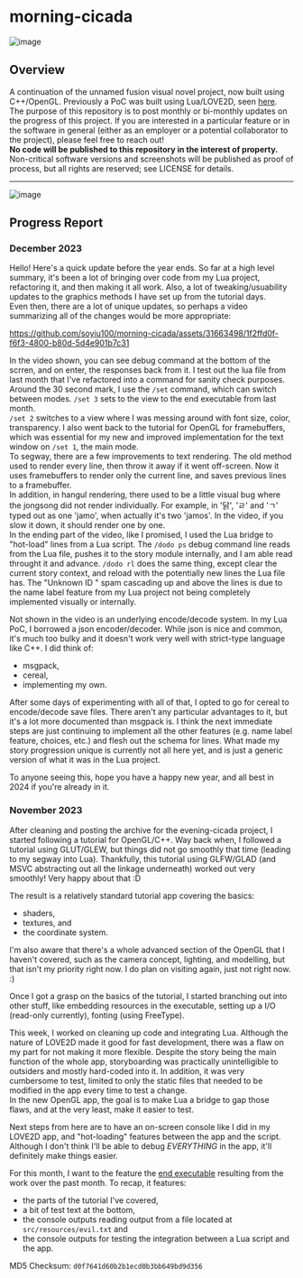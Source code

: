 # morning-cicada
![image](https://drive.google.com/uc?export=view&id=1cdWVLehoUuRAevVMhDhpSUMbow1FdYvJ)
## Overview 
A continuation of the unnamed fusion visual novel project, now built using C++/OpenGL. Previously a PoC was built using Lua/LOVE2D, seen [here](https://github.com/soyiu100/evening-cicada-engine).  
The purpose of this repository is to post monthly or bi-monthly updates on the progress of this project. If you are interested in a particular feature or in the software in general (either as an employer or a potential collaborator to the project), please feel free to reach out!    
**No code will be published to this repository in the interest of property.** Non-critical software versions and screenshots will be published as proof of process, but all rights are reserved; see LICENSE for details.   

---
![image](https://drive.google.com/uc?export=view&id=1cdWVLehoUuRAevVMhDhpSUMbow1FdYvJ)
## Progress Report
### December 2023
Hello! Here's a quick update before the year ends. So far at a high level summary, it's been a lot of bringing over code from my Lua project, refactoring it, and then making it all work. Also, a lot of tweaking/usuability updates to the graphics methods I have set up from the tutorial days.  
Even then, there are a lot of unique updates, so perhaps a video summarizing all of the changes would be more appropriate:

https://github.com/soyiu100/morning-cicada/assets/31663498/1f2ffd0f-f6f3-4800-b80d-5d4e901b7c31

In the video shown, you can see debug command at the bottom of the scrren, and on enter, the responses back from it. I test out the lua file from last month that I've refactored into a command for sanity check purposes.  
Around the 30 second mark, I use the `/set` command, which can switch between modes. `/set 3` sets to the view to the end executable from last month.  
`/set 2` switches to a view where I was messing around with font size, color, transparency. I also went back to the tutorial for OpenGL for framebuffers, which was essential for my new and improved implementation for the text window on `/set 1`, the main mode.  
To segway, there are a few improvements to text rendering. The old method used to render every line, then throw it away if it went off-screen. Now it uses framebuffers to render only the current line, and saves previous lines to a framebuffer.  
In addition, in hangul rendering, there used to be a little visual bug where the jongsong did not render individually. For example, in '닭', 'ㄹ' and 'ㄱ' typed out as one 'jamo',  when actually it's two 'jamos'. In the video, if you slow it down, it should render one by one.  
In the ending part of the video, like I promised, I used the Lua bridge to "hot-load" lines from a Lua script. The `/dodo ps` debug command line reads from the Lua file, pushes it to the story module internally, and I am able read throught it and advance. `/dodo rl` does the same thing, except clear the current story context, and reload with the potentially new lines the Lua file has. The "Unknown ID " spam cascading up and above the lines is due to the name label feature from my Lua project not being completely implemented visually or internally.  

Not shown in the video is an underlying encode/decode system. In my Lua PoC, I borrowed a json encoder/decoder. While json is nice and common, it's much too bulky and it doesn't work very well with strict-type language like C++. I did think of: 
- msgpack,
- cereal,
- implementing my own.

After some days of experimenting with all of that, I opted to go for cereal to encode/decode save files. There aren't any particular advantages to it, but it's a lot more documented than msgpack is. 
I think the next immediate steps are just continuing to implement all the other features (e.g. name label feature, choices, etc.) and flesh out the schema for lines. What made my story progression unique is currently not all here yet, and is just a generic version of what it was in the Lua project.  

To anyone seeing this, hope you have a happy new year, and all best in 2024 if you're already in it.

### November 2023
After cleaning and posting the archive for the evening-cicada project, I started following a tutorial for OpenGL/C++. Way back when, I followed a tutorial using GLUT/GLEW, but things did not go smoothly that time (leading to my segway into Lua). Thankfully, this tutorial using GLFW/GLAD (and MSVC abstracting out all the linkage underneath) worked out very smoothly! Very happy about that :D     

The result is a relatively standard tutorial app covering the basics: 
- shaders,
- textures, and
- the coordinate system.

I'm also aware that there's a whole advanced section of the OpenGL that I haven't covered, such as the camera concept, lighting, and modelling, but that isn't my priority right now. I do plan on visiting again, just not right now. :)  

Once I got a grasp on the basics of the tutorial, I started branching out into other stuff, like embedding resources in the executable, setting up a I/O (read-only currently), fonting (using FreeType).  

This week, I worked on cleaning up code and integrating Lua. Although the nature of LOVE2D made it good for fast development, there was a flaw on my part for not making it more flexible. Despite the story being the main function of the whole app, storyboarding was practically unintelligible to outsiders and mostly hard-coded into it. In addition, it was very cumbersome to test, limited to only the static files that needed to be modified in the app every time to test a change.  
In the new OpenGL app, the goal is to make Lua a bridge to gap those flaws, and at the very least, make it easier to test.  

Next steps from here are to have an on-screen console like I did in my LOVE2D app, and "hot-loading" features between the app and the script. Although I don't think I'll be able to debug *EVERYTHING* in the app, it'll definitely make things easier.  

For this month, I want to the feature the [end executable](https://drive.google.com/uc?export=view&id=1sAW-dk4grgnsJaoJC3mDmAiY5IiCYkh5) resulting from the work over the past month. To recap, it features:
- the parts of the tutorial I've covered,
- a bit of test text at the bottom, 
- the console outputs reading output from a file located at `src/resources/evil.txt` and
- the console outputs for testing the integration between a Lua script and the app.

MD5 Checksum: `d0f7641d60b2b1ecd0b3bb649bd9d356`  
